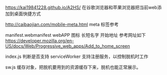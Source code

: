 https://kai19841228.github.io/A2HS/    在谷歌浏览器和苹果浏览器把当前web添加到桌面快捷方式

http://caibaojian.com/mobile-meta.html  meta 标签参考

manifest.webmanifest  webAPP 图标 长短名字 开始地址  参考网址如下
https://developer.mozilla.org/en-US/docs/Web/Progressive_web_apps/Add_to_home_screen

index.js  判断是否支持 serviceWorker 支持注册服务，以控制脱机时工作

sw.js 缓存对象，把脱机要用到的资源缓存下来，脱机也能正常展示。
